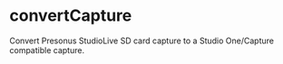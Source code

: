 # convertCapture
Convert Presonus StudioLive SD card capture to a Studio One/Capture compatible capture.
